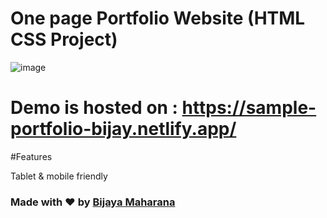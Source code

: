 
# One page Portfolio Website (HTML CSS Project)

![image](https://user-images.githubusercontent.com/106948202/174897122-338eaec6-2d80-48fd-a759-476ff3829a70.png)





# Demo is hosted on : https://sample-portfolio-bijay.netlify.app/


#Features

Tablet & mobile friendly



### Made with ❤️ by [Bijaya Maharana](https://github.com/codeWithBijaya)



